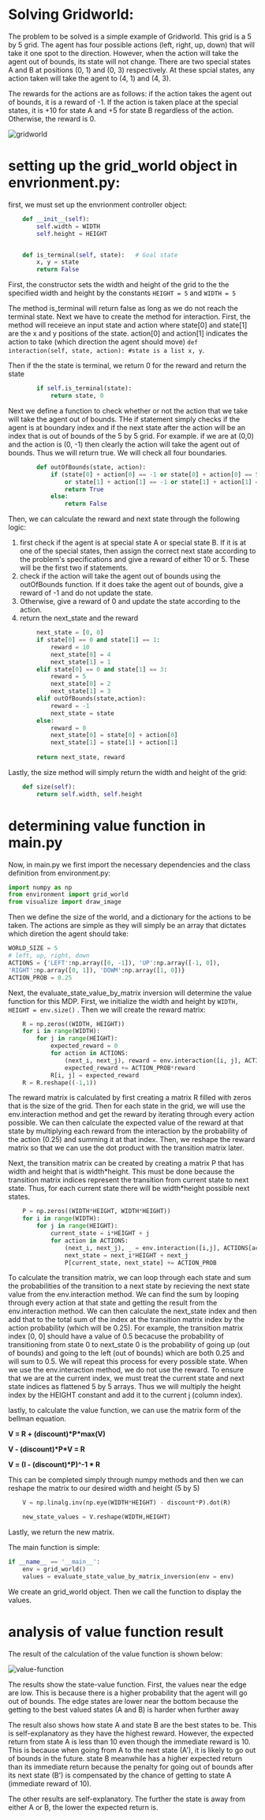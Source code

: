 # Solving Gridworld: 
The problem to be solved is a simple example of Gridworld. This grid is a 5 by 5 grid. The agent has four possible actions (left, right, up, down) that will take it one spot to the direction. However, when the action will take the agent out of bounds, its state will not change. There are two special states A and B at positions (0, 1) and (0, 3) respectively. At these spcial states, any action taken will take the agent to (4, 1) and (4, 3). 


The rewards for the actions are as follows: if the action takes the agent out of bounds, it is a reward of -1. If the action is taken place at the special states, it is +10 for state A and +5 for state B regardless of the action. Otherwise, the reward is 0. 

![gridworld](./images/gridworld.png)

# setting up the grid_world object in envrionment.py: 
first, we must set up the envrionment controller object: 
```python
    def __init__(self):
        self.width = WIDTH
        self.height = HEIGHT


    def is_terminal(self, state):   # Goal state
        x, y = state
        return False
```
First, the constructor sets the width and height of the grid to the the specified width and height by the constants `HEIGHT = 5` and `WIDTH = 5`


The method is_terminal will return false as long as we do not reach the terminal state. Next we have to create the method for interaction. First, the method will receieve an input state and action where state[0] and state[1] are the x and y positions of the state. action[0] and action[1] indicates the action to take (which direction the agent should move) 
`def interaction(self, state, action): #state is a list x, y`.

Then if the the state is terminal, we return 0 for the reward and return the state
```python
        if self.is_terminal(state):
            return state, 0
```
Next we define a function to check whether or not the action that we take will take the agent out of bounds. THe if statement simply checks if the agent is at boundary index and if the next state after the action will be an index that is out of bounds of the 5 by 5 grid. For example. if we are at (0,0) and the action is (0, -1) then clearly the action will take the agent out of bounds. Thus we will return true. We will check all four boundaries.  
```python
        def outOfBounds(state, action):
            if (state[0] + action[0] == -1 or state[0] + action[0] == 5
                or state[1] + action[1] == -1 or state[1] + action[1] == 5):
                return True
            else: 
                return False
```
Then, we can calculate the reward and next state through the following logic:

1. first check if the agent is at special state A or special state B. If it is at one of the special states, then assign the correct next state according to the problem's specifications and give a reward of either 10 or 5. These will be the first two if statements. 
2. check if the action will take the agent out of bounds using the outOfBounds function. If it does take the agent out of bounds, give a reward of -1 and do not update the state.
3. Otherwise, give a reward of 0 and update the state according to the action. 
4. return the next_state and the reward 

```python
        next_state = [0, 0]
        if state[0] == 0 and state[1] == 1: 
            reward = 10
            next_state[0] = 4
            next_state[1] = 1
        elif state[0] == 0 and state[1] == 3:
            reward = 5
            next_state[0] = 2
            next_state[1] = 3
        elif outOfBounds(state,action):
            reward = -1
            next_state = state
        else:
            reward = 0
            next_state[0] = state[0] + action[0]
            next_state[1] = state[1] + action[1]
        
        return next_state, reward
```
Lastly, the size method will simply return the width and height of the grid: 
```python
    def size(self):
        return self.width, self.height
```
# determining value function in main.py 
Now, in main.py we first import the necessary dependencies and the class definition from environment.py:
```python
import numpy as np
from environment import grid_world
from visualize import draw_image
```
Then we define the size of the world, and a dictionary for the actions to be taken. The actions are simple as they will simply be an array that dictates which diretion the agent should take: 
```python
WORLD_SIZE = 5
# left, up, right, down
ACTIONS = {'LEFT':np.array([0, -1]), 'UP':np.array([-1, 0]),
'RIGHT':np.array([0, 1]), 'DOWM':np.array([1, 0])}
ACTION_PROB = 0.25
```
Next, the evaluate_state_value_by_matrix inversion will determine the value function for this MDP. First, we initialize the width and height by `WIDTH, HEIGHT = env.size()` . Then we will create the reward matrix: 
```python
    R = np.zeros((WIDTH, HEIGHT))
    for i in range(WIDTH):
        for j in range(HEIGHT):
            expected_reward = 0
            for action in ACTIONS:
                (next_i, next_j), reward = env.interaction([i, j], ACTIONS[action])
                expected_reward += ACTION_PROB*reward
            R[i, j] = expected_reward
    R = R.reshape((-1,1))
```
The reward matrix is calculated by first creating a matrix R filled with zeros that is the size of the grid. Then for each state in the grid, we will use the env.interaction method and get the reward by iterating through every action possible. We can then calculate the expected value of the reward at that state by multiplying each reward from the interaction by the probability of the action (0.25) and summing it at that index. Then, we reshape the reward matrix so that we can use the dot product with the transition matrix later. 


Next, the transition matrix can be created by creating a matrix P that has width and height that is width*height. This must be done because the transition matrix indices represent the transition from current state to next state. Thus, for each current state there will be width\*height possible next states. 
```python
    P = np.zeros((WIDTH*HEIGHT, WIDTH*HEIGHT))
    for i in range(WIDTH):
        for j in range(HEIGHT):
            current_state = i*HEIGHT + j
            for action in ACTIONS: 
                (next_i, next_j), _ = env.interaction([i,j], ACTIONS[action])
                next_state = next_i*HEIGHT + next_j
                P[current_state, next_state] += ACTION_PROB
```
To calculate the transition matrix, we can loop through each state and sum the probabilities of the transition to a next state by recieving the next state value from the env.interaction method. We can find the sum by looping through every action at that state and getting the result from the env.interaction method. We can then calculate the next_state index and then add that to the total sum of the index at the transition matrix index by the action probability (which will be 0.25). For example, the transition matrix index [0, 0] should have a value of 0.5 becacuse the probability of transitioning from state 0 to next_state 0 is the probability of going up (out of bounds) and going to the left (out of bounds) which are both 0.25 and will sum to 0.5. We will repeat this process for every possible state. When we use the env.interaction method,  we do not use the reward. To ensure that we are at the current index, we must treat the current state and next state indices as flattened 5 by 5 arrays. Thus we will multiply the height index by the HEIGHT constant and add it to the current j (column index).  



lastly, to calculate the value function, we can use the matrix form of the bellman equation. 

**V = R + (discount)\*P\*max(V)**

**V - (discount)\*P\*V = R**

**V = (I - (discount)\*P)^-1 \* R** 


This can be completed simply through numpy methods and then we can reshape the matrix to our desired width and height (5 by 5)
```python
    V = np.linalg.inv(np.eye(WIDTH*HEIGHT) - discount*P).dot(R)         

    new_state_values = V.reshape(WIDTH,HEIGHT)
```
Lastly, we return the new matrix. 


The main function is simple:
```python
if __name__ == '__main__':
    env = grid_world()
    values = evaluate_state_value_by_matrix_inversion(env = env)
```
We create an grid_world object. Then we call the function to display the values. 

# analysis of value function result 
The result of the calculation of the value function is shown below: 

![value-function](./images/valuefunction.png)


The results show the state-value function. First, the values near the edge are low. This is because there is a higher probability that the agent will go out of bounds. The edge states are lower near the bottom because the getting to the best valued states (A and B) is harder when further away 


The result also shows how state A and state B are the best states to be. This is self-explanatory as they have the highest reward. However, the expected return from state A is less than 10 even though the immediate reward is 10. This is because when going from A to the next state (A'), it is likely to go out of bounds in the future. state B meanwhile has a higher expected return than its immediate return because the penalty for going out of bounds after its next state (B') is compensated by the chance of getting to state A (immediate reward of 10).


The other results are self-explanatory. The further the state is away from either A or B, the lower the expected return is. 
